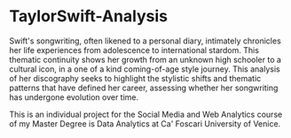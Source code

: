 # TaylorSwift-Analysis
Swift's songwriting, often likened to a personal diary, intimately chronicles her life experiences from adolescence to international stardom. This thematic continuity shows her growth from an unknown high schooler to a cultural icon, in a one of a kind coming-of-age style journey. This analysis of her discography seeks to highlight the stylistic shifts and thematic patterns that have defined her career, assessing whether her songwriting has undergone evolution over time. 

This is an individual project for the Social Media and Web Analytics course of my Master Degree is Data Analytics at Ca' Foscari University of Venice. 
